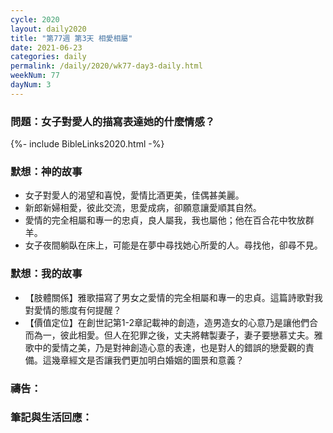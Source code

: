 ```yaml
---
cycle: 2020
layout: daily2020
title: "第77週 第3天 相愛相屬"
date: 2021-06-23
categories: daily
permalink: /daily/2020/wk77-day3-daily.html
weekNum: 77
dayNum: 3
---
```


### 問題：女子對愛人的描寫表達她的什麼情感？

{%- include BibleLinks2020.html -%}

### 默想：神的故事
+ 女子對愛人的渴望和喜悅，愛情比酒更美，佳偶甚美麗。
+ 新郎新婦相愛，彼此交流，思愛成病，卻願意讓愛順其自然。
+ 愛情的完全相屬和專一的忠貞，良人屬我，我也屬他；他在百合花中牧放群羊。
+ 女子夜間躺臥在床上，可能是在夢中尋找她心所愛的人。尋找他，卻尋不見。

### 默想：我的故事
+ 【肢體關係】雅歌描寫了男女之愛情的完全相屬和專一的忠貞。這篇詩歌對我對愛情的態度有何提醒？
+ 【價值定位】在創世記第1-2章記載神的創造，造男造女的心意乃是讓他們合而為一，彼此相愛。但人在犯罪之後，丈夫將轄製妻子，妻子要戀慕丈夫。雅歌中的愛情之美，乃是對神創造心意的表達，也是對人的錯誤的戀愛觀的責備。這幾章經文是否讓我們更加明白婚姻的圖景和意義？

### 禱告：

### 筆記與生活回應：
